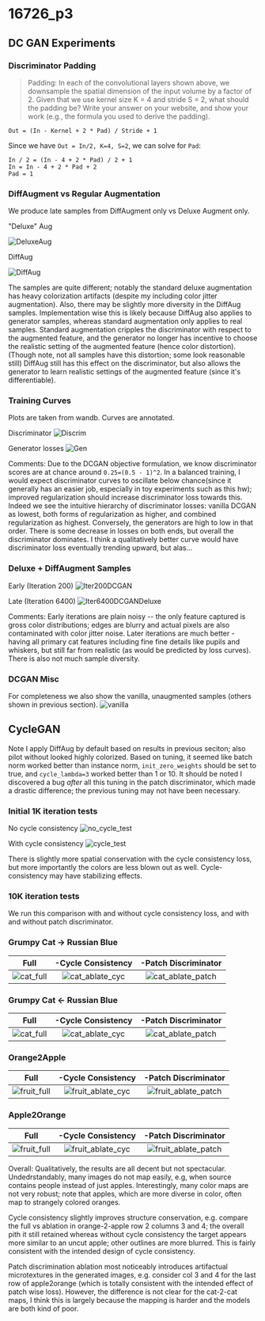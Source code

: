 # 16726_p3

## DC GAN Experiments

### Discriminator Padding
> Padding: In each of the convolutional layers shown above, we downsample the spatial dimension of the input volume by a factor of 2. Given that we use kernel size K = 4 and stride S = 2, what should the padding be? Write your answer on your website, and show your work (e.g., the formula you used to derive the padding).

<!-- write the conv formula -->
```
Out = (In - Kernel + 2 * Pad) / Stride + 1
```
Since we have `Out = In/2, K=4, S=2`, we can solve for `Pad`:
```
In / 2 = (In - 4 + 2 * Pad) / 2 + 1
In = In - 4 + 2 * Pad + 2
Pad = 1
```

### DiffAugment vs Regular Augmentation
We produce late samples from DiffAugment only vs Deluxe Augment only.

"Deluxe" Aug

![DeluxeAug](./figures/dcgan_deluxe.png)

DiffAug

![DiffAug](./figures/dcgan_diff.png)

The samples are quite different; notably the standard deluxe augmentation has heavy colorization artifacts (despite my including color jitter augmentation). Also, there may be slightly more diversity in the DiffAug samples. Implementation wise this is likely because DiffAug also applies to generator samples, whereas standard augmentation only applies to real samples. Standard augmentation cripples the discriminator with respect to the augmented feature, and the generator no longer has incentive to choose the realistic setting of the augmented feature (hence color distortion). (Though note, not all samples have this distortion; some look reasonable still) DiffAug still has this effect on the discriminator, but also allows the generator to learn realistic settings of the augmented feature (since it's differentiable).

### Training Curves
Plots are taken from wandb. Curves are annotated.

Discriminator
![Discrim](./figures/dcgan_disc.png)

Generator losses
![Gen](./figures/dcgan_gen.png)

Comments:
Due to the DCGAN objective formulation, we know discriminator scores are at chance around `0.25=(0.5 - 1)^2`.  In a balanced training, I would expect discriminator curves to oscillate below chance(since it generally has an easier job, especially in toy experiments such as this hw); improved regularization should increase discriminator loss towards this. Indeed we see the intuitive hierarchy of discriminator losses: vanilla DCGAN as lowest, both forms of regularization as higher, and combined regularization as highest. Conversely, the generators are high to low in that order. There is some decrease in losses on both ends, but overall the discriminator dominates. I think a qualitatively better curve would have discriminator loss eventually trending upward, but alas...

### Deluxe + DiffAugment Samples

Early (Iteration 200)
![Iter200DCGAN](./figures/dcgan_200.png)

Late (Iteration 6400)
![Iter6400DCGANDeluxe](./figures/dcgan_6400.png)


Comments:
Early iterations are plain noisy -- the only feature captured is gross color distributions; edges are blurry and actual pixels are also contaminated with color jitter noise. Later iterations are much better - having all primary cat features including fine fine details like pupils and whiskers, but still far from realistic (as would be predicted by loss curves). There is also not much sample diversity.

### DCGAN Misc
For completeness we also show the vanilla, unaugmented samples (others shown in previous section).
![vanilla](./figures/vanilla.png)

## CycleGAN

Note I apply DiffAug by default based on results in previous seciton; also pilot without looked highly colorized. Based on tuning, it seemed like batch norm worked better than instance norm, `init_zero_weights` should be set to true, and `cycle_lambda=3` worked better than 1 or 10. It should be noted I discovered a bug _after_ all this tuning in the patch discriminator, which made a drastic difference; the previous tuning may not have been necessary.

### Initial 1K iteration tests

No cycle consistency
![no_cycle_test](./figures/cyc_no_cycle_1k.png)

With cycle consistency
![cycle_test](./figures/cyc_with_cycle_1k.png)

There is slightly more spatial conservation with the cycle consistency loss, but more importantly the colors are less blown out as well. Cycle-consistency may have stabilizing effects.

### 10K iteration tests
We run this comparison with and without cycle consistency loss, and with and without patch discriminator.
### Grumpy Cat -> Russian Blue
Full             |  -Cycle Consistency | -Patch Discriminator
:---:|:---:|:---:
![cat_full](./figures/cat_ab_cyc_10k.png)  |  ![cat_ablate_cyc](./figures/cat_ab_ablate_cyc_10k.png) | ![cat_ablate_patch](./figures/cat_ab_ablate_patch_10k.png)

### Grumpy Cat <- Russian Blue
Full             |  -Cycle Consistency | -Patch Discriminator
:---:|:---:|:---:
![cat_full](./figures/cat_ba_cyc_10k.png)  |  ![cat_ablate_cyc](./figures/cat_ba_ablate_cyc_10k.png) | ![cat_ablate_patch](./figures/cat_ba_ablate_patch_10k.png)

### Orange2Apple

Full             |  -Cycle Consistency | -Patch Discriminator
:---:|:---:|:---:
![fruit_full](./figures/fruit_ab_cyc_10k.png)  |  ![fruit_ablate_cyc](./figures/fruit_ab_ablate_cyc_10k.png) | ![fruit_ablate_patch](./figures/fruit_ab_ablate_patch_10k.png)

### Apple2Orange

Full             |  -Cycle Consistency | -Patch Discriminator
:---:|:---:|:---:
![fruit_full](./figures/fruit_ba_cyc_10k.png)  |  ![fruit_ablate_cyc](./figures/fruit_ba_ablate_cyc_10k.png) | ![fruit_ablate_patch](./figures/fruit_ba_ablate_patch_10k.png)

Overall: Qualitatively, the results are all decent but not spectacular. Undedrstandably, many images do not map easily, e.g, when source contains people instead of just apples. Interestingly, many color maps are not very robust; note that apples, which are more diverse in color, often map to strangely colored oranges.

Cycle consistency slightly improves structure conservation, e.g. compare the full vs ablation in orange-2-apple row 2 columns 3 and 4; the overall pith it still retained whereas without cycle consistency the target appears more similar to an uncut apple; other outlines are more blurred. This is fairly consistent with the intended design of cycle consistency.

Patch discrimination ablation most noticeably introduces artifactual microtextures in the generated images, e.g. consider col 3 and 4 for the last row of apple2orange (which is totally consistent with the intended effect of patch wise loss). However, the difference is not clear for the cat-2-cat maps, I think this is largely because the mapping is harder and the models are both kind of poor.